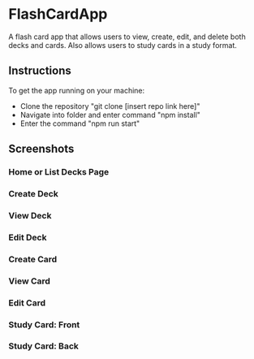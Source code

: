 # FlashCardApp

A flash card app that allows users to view, create, edit, and delete both decks and cards. Also allows users to study cards in a study format.  

## Instructions

To get the app running on your machine:
* Clone the repository "git clone [insert repo link here]"
* Navigate into folder and enter command "npm install"
* Enter the command "npm run start"

## Screenshots

### Home or List Decks Page



### Create Deck



### View Deck

### Edit Deck

### Create Card

### View Card

### Edit Card

### Study Card: Front

### Study Card: Back
